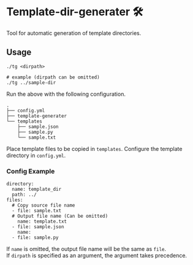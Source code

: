 # Template-dir-generater 🛠️

Tool for automatic generation of template directories.

## Usage

```
./tg <dirpath>

# example (dirpath can be omitted)
./tg ../sample-dir

```

Run the above with the following configuration.

```
.
├── config.yml
├── template-generater
└── templates
    ├── sample.json
    ├── sample.py
    └── sample.txt
```

Place template files to be copied in `templates`. Configure the template directory in `config.yml`.

### Config Example

```
directory:
  name: template_dir
  path: ../
files:
  # Copy source file name
  - file: sample.txt
  # Output file name (Can be omitted)
    name: template.txt
  - file: sample.json
    name:
  - file: sample.py
```

If `name` is omitted, the output file name will be the same as `file`.<br>
If `dirpath` is specified as an argument, the argument takes precedence.
